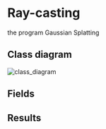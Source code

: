 # Ray-casting
the program
Gaussian Splatting

## Class diagram
![class_diagram](https://github.com/Viktr0/Ray-casting/assets/47856193/e489251f-500a-477f-a8df-2f97d5952c51)

## Fields

## Results
